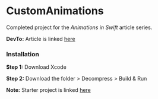 # CustomAnimations

Completed project for the _Animations in Swift_ article series.

**DevTo:** Article is linked [here](https://dev.to/midhetfatema94/animations-in-swift-31d-temp-slug-4788599?preview=30ed0714ea87506899606db7b3d01380f720cf7b532120a8f1ac2de5a979b9a9d60e228c5b5283cd96363b6b786d58e7029d68b0eba806c28a18a1f1)

### Installation

**Step 1:** Download Xcode

**Step 2:** Download the folder > Decompress > Build & Run

**Note:** Starter project is linked [here](https://github.com/midhetfatema94/CustomAnimationsStarter)

